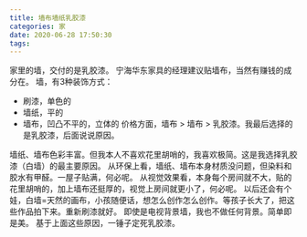 ```yaml
---
title: 墙布墙纸乳胶漆
categories: 家
date: 2020-06-28 17:50:30
tags:
---
```


家里的墙，交付的是乳胶漆。
宁海华东家具的经理建议贴墙布，当然有赚钱的成分在。
墙，有3种装饰方式：
* 刷漆，单色的
* 墙纸，平的
* 墙布，凹凸不平的，立体的
价格方面，墙布 > 墙布 > 乳胶漆。我最后选择的是乳胶漆，后面说说原因。
<!--more-->

墙纸、墙布色彩丰富。但我本人不喜欢花里胡哨的，我喜欢极简。这是我选择乳胶漆（白墙）的最主要原因。
从环保上看，墙纸、墙布本身材质没问题，但染料和胶水有甲醛。一屋子贴满，何必呢。
从视觉效果看，本身每个房间就不大，贴的花里胡哨的，加上墙布还挺厚的，视觉上房间就更小了，何必呢。
以后还会有个娃，白墙=天然的画布，小孩随便话，想怎么创作怎么创作。等孩子长大了，把这些作品拍下来。重新刷漆就好。
即使是电视背景墙，我也不做任何背景。简单即是美。
基于上面这些原因，一锤子定死乳胶漆。
